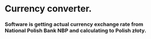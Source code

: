 <h1>Currency converter.</h1>

<h3>Software is getting actual currency exchange rate from National Polish Bank NBP and 
calculating to Polish złoty.</h3> 
